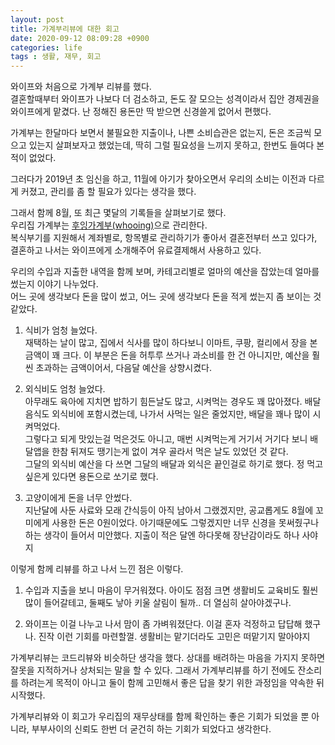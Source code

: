 ```yaml
---
layout: post
title: 가계부리뷰에 대한 회고
date: 2020-09-12 08:09:28 +0900
categories: life
tags : 생활, 재무, 회고
---
```

와이프와 처음으로 가계부 리뷰를 했다.  
결혼할때부터 와이프가 나보다 더 검소하고, 돈도 잘 모으는 성격이라서 집안 경제권을 와이프에게 맡겼다. 난 정해진 용돈만 딱 받으면 신경쓸게 없어서 편했다.

가계부는 한달마다 보면서 불필요한 지출이나, 나쁜 소비습관은 없는지, 돈은 조금씩 모으고 있는지 살펴보자고 했었는데, 딱히 그럴 필요성을 느끼지 못하고, 한번도 들여다 본적이 없었다.

그러다가 2019년 초 임신을 하고, 11월에 아기가 찾아오면서 우리의 소비는 이전과 다르게 커졌고, 관리를 좀 할 필요가 있다는 생각을 했다. 

그래서 함께 8월, 또 최근 몇달의 기록들을 살펴보기로 했다.  
우리집 가계부는 [후잉가계부(whooing)](http://whooing.com)으로 관리한다.  
복식부기를 지원해서 계좌별로, 항목별로 관리하기가 좋아서 결혼전부터 쓰고 있다가, 결혼하고 나서는 와이프에게 소개해주어 유료결제해서 사용하고 있다.

우리의 수입과 지출한 내역을 함께 보며, 카테고리별로 얼마의 예산을 잡았는데 얼마를 썼는지 이야기 나누었다.  
어느 곳에 생각보다 돈을 많이 썼고, 어느 곳에 생각보다 돈을 적게 썼는지 좀 보이는 것 같았다.

1. 식비가 엄청 늘었다.  
재택하는 날이 많고, 집에서 식사를 많이 하다보니 이마트, 쿠팡, 컬리에서 장을 본 금액이 꽤 크다. 이 부분은 돈을 허투루 쓰거나 과소비를 한 건 아니지만, 예산을 훨씬 초과하는 금액이어서, 다음달 예산을 상향시켰다.

2. 외식비도 엄청 늘었다.  
아무래도 육아에 지치면 밥하기 힘든날도 많고, 시켜먹는 경우도 꽤 많아졌다. 배달음식도 외식비에 포함시켰는데, 나가서 사먹는 일은 줄었지만, 배달을 꽤나 많이 시켜먹었다.  
그렇다고 되게 맛있는걸 먹은것도 아니고, 매번 시켜먹는게 거기서 거기다 보니 배달앱을 한참 뒤져도  땡기는게 없이 겨우 골라서 먹은 날도 있었던 것 같다.  
그달의 외식비 예산을 다 쓰면 그달의 배달과 외식은 끝인걸로 하기로 했다. 정 먹고 싶은게 있다면 용돈으로 쏘기로 했다.  

3. 고양이에게 돈을 너무 안썼다.  
지난달에 사둔 사료와 모래 간식등이 아직 남아서 그랬겠지만, 공교롭게도 8월에 꼬미에게 사용한 돈은 0원이었다. 아기때문에도 그렇겠지만 너무 신경을 못써줬구나 하는 생각이 들어서 미안했다. 지출이 적은 달엔 하다못해 장난감이라도 하나 사야지

이렇게 함께 리뷰를 하고 나서 느낀 점은 이렇다.

1. 수입과 지출을 보니 마음이 무거워졌다. 아이도 점점 크면 생활비도 교육비도 훨씬 많이 들어갈테고, 둘째도 낳아 키울 살림이 될까.. 더 열심히 살아야겠구나.

2. 와이프는 이걸 나누고 나서 맘이 좀 가벼워졌단다. 이걸 혼자 걱정하고 답답해 했구나. 진작 이런 기회를 마련할껄. 생활비는 맡기더라도 고민은 떠맡기지 말아야지

가계부리뷰는 코드리뷰와 비슷하단 생각을 했다. 상대를 배려하는 마음을 가지지 못하면 잘못을 지적하거나 상처되는 말을 할 수 있다. 그래서 가계부리뷰를 하기 전에도 잔소리를 하려는게 목적이 아니고 둘이 함께 고민해서 좋은 답을 찾기 위한 과정임을 약속한 뒤 시작했다.

가계부리뷰와 이 회고가 우리집의 재무상태를 함께 확인하는 좋은 기회가 되었을 뿐 아니라, 부부사이의 신뢰도 한번 더 굳건히 하는 기회가 되었다고 생각한다.